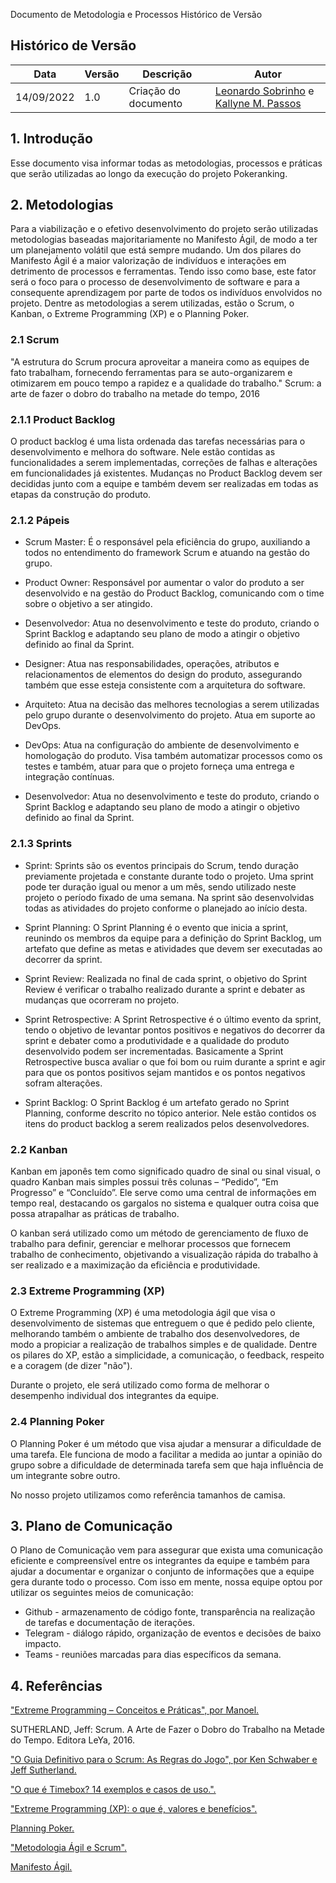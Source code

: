 Documento de Metodologia e Processos
Histórico de Versão
## Histórico de Versão
| Data        |Versão   | Descrição        | Autor                                                    |
|-------------|---------|------------------|----------------------------------------------------------|
| 14/09/2022  | 1.0     | Criação do documento  |[Leonardo Sobrinho](https://github.com/leonardo0o0) e [Kallyne M. Passos](https://github.com/kazpmcd)|

## 1. Introdução
Esse documento visa informar todas as metodologias, processos e práticas que serão utilizadas ao longo da execução do projeto Pokeranking.

## 2. Metodologias
Para a viabilização e o efetivo desenvolvimento do projeto serão utilizadas metodologias baseadas majoritariamente no Manifesto Ágil, de modo a ter um planejamento volátil que está sempre mudando. Um dos pilares do Manifesto Ágil é a maior valorização de indivíduos e interações em detrimento de processos e ferramentas. Tendo isso como base, este fator será o foco para o processo de desenvolvimento de software e para a consequente aprendizagem por parte de todos os indivíduos envolvidos no projeto. Dentre as metodologias a serem utilizadas, estão o Scrum, o Kanban, o Extreme Programming (XP) e o Planning Poker.

### 2.1 Scrum
"A estrutura do Scrum procura aproveitar a maneira como as equipes de fato trabalham, fornecendo ferramentas para se auto-organizarem e otimizarem em pouco tempo a rapidez e a qualidade do trabalho." Scrum: a arte de fazer o dobro do trabalho na metade do tempo, 2016

### 2.1.1 Product Backlog
O product backlog é uma lista ordenada das tarefas necessárias para o desenvolvimento e melhora do software. Nele estão contidas as funcionalidades a serem implementadas, correções de falhas e alterações em funcionalidades já existentes. Mudanças no Product Backlog devem ser decididas junto com a equipe e também devem ser realizadas em todas as etapas da construção do produto.

### 2.1.2 Pápeis
* Scrum Master: É o responsável pela eficiência do grupo, auxiliando a todos no entendimento do framework Scrum e atuando na gestão do grupo.

* Product Owner: Responsável por aumentar o valor do produto a ser desenvolvido e na gestão do Product Backlog, comunicando com o time sobre o objetivo a ser atingido.

* Desenvolvedor: Atua no desenvolvimento e teste do produto, criando o Sprint Backlog e adaptando seu plano de modo a atingir o objetivo definido ao final da Sprint.

* Designer: Atua nas responsabilidades, operações, atributos e relacionamentos de elementos do design do produto, assegurando também que esse esteja consistente com a arquitetura do software.

* Arquiteto: Atua na decisão das melhores tecnologias a serem utilizadas pelo grupo durante o desenvolvimento do projeto. Atua em suporte ao DevOps.

* DevOps: Atua na configuração do ambiente de desenvolvimento e homologação do produto. Visa também automatizar processos como os testes e também, atuar para que o projeto forneça uma entrega e integração contínuas.

* Desenvolvedor: Atua no desenvolvimento e teste do produto, criando o Sprint Backlog e adaptando seu plano de modo a atingir o objetivo definido ao final da Sprint.

### 2.1.3 Sprints
* Sprint: Sprints são os eventos principais do Scrum, tendo duração previamente projetada e constante durante todo o projeto. Uma sprint pode ter duração igual ou menor a um mês, sendo utilizado neste projeto o período fixado de uma semana. Na sprint são desenvolvidas todas as atividades do projeto conforme o planejado ao início desta.

* Sprint Planning: O Sprint Planning é o evento que inicia a sprint, reunindo os membros da equipe para a definição do Sprint Backlog, um artefato que define as metas e atividades que devem ser executadas ao decorrer da sprint.

* Sprint Review: Realizada no final de cada sprint, o objetivo do Sprint Review é verificar o trabalho realizado durante a sprint e debater as mudanças que ocorreram no projeto.

* Sprint Retrospective: A Sprint Retrospective é o último evento da sprint, tendo o objetivo de levantar pontos positivos e negativos do decorrer da sprint e debater como a produtividade e a qualidade do produto desenvolvido podem ser incrementadas. Basicamente a Sprint Retrospective busca avaliar o que foi bom ou ruim durante a sprint e agir para que os pontos positivos sejam mantidos e os pontos negativos sofram alterações.

* Sprint Backlog: O Sprint Backlog é um artefato gerado no Sprint Planning, conforme descrito no tópico anterior. Nele estão contidos os itens do product backlog a serem realizados pelos desenvolvedores.

### 2.2 Kanban
Kanban em japonês tem como significado quadro de sinal ou sinal visual, o quadro Kanban mais simples possui três colunas – “Pedido”, “Em Progresso” e “Concluído”. Ele serve como uma central de informações em tempo real, destacando os gargalos no sistema e qualquer outra coisa que possa atrapalhar as práticas de trabalho.

O kanban será utilizado como um método de gerenciamento de fluxo de trabalho para definir, gerenciar e melhorar processos que fornecem trabalho de conhecimento, objetivando a visualização rápida do trabalho à ser realizado e a maximização da eficiência e produtividade.

### 2.3 Extreme Programming (XP)

O Extreme Programming (XP) é uma metodologia ágil que visa o desenvolvimento de sistemas que entreguem o que é pedido pelo cliente, melhorando também o ambiente de trabalho dos desenvolvedores, de modo a propiciar a realização de trabalhos simples e de qualidade. Dentre os pilares do XP, estão a simplicidade, a comunicação, o feedback, respeito e a coragem (de dizer "não").

Durante o projeto, ele será utilizado como forma de melhorar o desempenho individual dos integrantes da equipe.

### 2.4 Planning Poker
O Planning Poker é um método que visa ajudar a mensurar a dificuldade de uma tarefa. Ele funciona de modo a facilitar a medida ao juntar a opinião do grupo sobre a dificuldade de determinada tarefa sem que haja influência de um integrante sobre outro.

No nosso projeto utilizamos como referência tamanhos de camisa.

## 3. Plano de Comunicação
O Plano de Comunicação vem para assegurar que exista uma comunicação eficiente e compreensível entre os integrantes da equipe e também para ajudar a documentar e organizar o conjunto de informações que a equipe gera durante todo o processo. Com isso em mente, nossa equipe optou por utilizar os seguintes meios de comunicação: 
* Github - armazenamento de código fonte, transparência na realização de tarefas e documentação de iterações.
* Telegram - diálogo rápido, organização de eventos e decisões de baixo impacto. 
* Teams - reuniões marcadas para dias específicos da semana.  

## 4. Referências

["Extreme Programming – Conceitos e Práticas", por Manoel.]( https://www.devmedia.com.br/extreme-programming-conceitos-e-praticas/1498#Releases.)

SUTHERLAND, Jeff: Scrum. A Arte de Fazer o Dobro do Trabalho na Metade do Tempo. Editora LeYa, 2016.

["O Guia Definitivo para o Scrum: As Regras do Jogo", por Ken Schwaber e Jeff Sutherland.]( https://scrumguides.org/docs/scrumguide/v2020/2020-Scrum-Guide-PortugueseBR.pdf.)

["O que é Timebox? 14 exemplos e casos de uso.".](https://asana.com/pt/resources/what-is-timeboxing.)

["Extreme Programming (XP): o que é, valores e benefícios".](https://www.objective.com.br/insights/extreme-programming-xp-o-que-e-e-beneficios/.)

[Planning Poker.](https://www.metodoagil.com/planning-poker/)

["Metodologia Ágil e Scrum".](https://metodologiaagil.com/.)

[Manifesto Ágil.](https://agilemanifesto.org/iso/ptbr/manifesto.html.)
